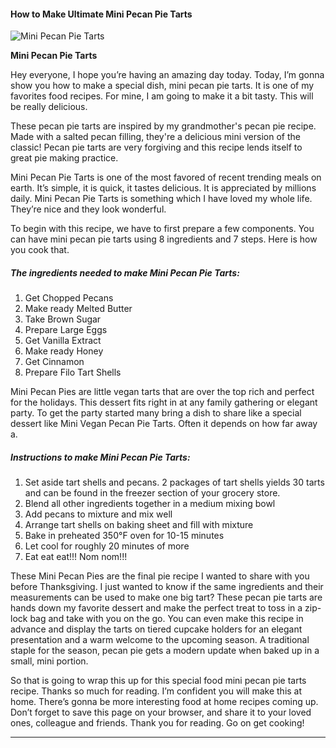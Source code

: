             

#### How to Make Ultimate Mini Pecan Pie Tarts

![Mini Pecan Pie Tarts](https://img-global.cpcdn.com/recipes/6592319757746176/751x532cq70/mini-pecan-pie-tarts-recipe-main-photo.jpg)

**Mini Pecan Pie Tarts**

Hey everyone, I hope you’re having an amazing day today. Today, I’m gonna show you how to make a special dish, mini pecan pie tarts. It is one of my favorites food recipes. For mine, I am going to make it a bit tasty. This will be really delicious.

These pecan pie tarts are inspired by my grandmother's pecan pie recipe. Made with a salted pecan filling, they're a delicious mini version of the classic! Pecan pie tarts are very forgiving and this recipe lends itself to great pie making practice.

Mini Pecan Pie Tarts is one of the most favored of recent trending meals on earth. It’s simple, it is quick, it tastes delicious. It is appreciated by millions daily. Mini Pecan Pie Tarts is something which I have loved my whole life. They’re nice and they look wonderful.

To begin with this recipe, we have to first prepare a few components. You can have mini pecan pie tarts using 8 ingredients and 7 steps. Here is how you cook that.

##### The ingredients needed to make Mini Pecan Pie Tarts:

1.  Get Chopped Pecans
2.  Make ready Melted Butter
3.  Take Brown Sugar
4.  Prepare Large Eggs
5.  Get Vanilla Extract
6.  Make ready Honey
7.  Get Cinnamon
8.  Prepare Filo Tart Shells

Mini Pecan Pies are little vegan tarts that are over the top rich and perfect for the holidays. This dessert fits right in at any family gathering or elegant party. To get the party started many bring a dish to share like a special dessert like Mini Vegan Pecan Pie Tarts. Often it depends on how far away a.

##### Instructions to make Mini Pecan Pie Tarts:

1.  Set aside tart shells and pecans. 2 packages of tart shells yields 30 tarts and can be found in the freezer section of your grocery store.
2.  Blend all other ingredients together in a medium mixing bowl
3.  Add pecans to mixture and mix well
4.  Arrange tart shells on baking sheet and fill with mixture
5.  Bake in preheated 350°F oven for 10-15 minutes
6.  Let cool for roughly 20 minutes of more
7.  Eat eat eat!!! Nom nom!!!

These Mini Pecan Pies are the final pie recipe I wanted to share with you before Thanksgiving. I just wanted to know if the same ingredients and their measurements can be used to make one big tart? These pecan pie tarts are hands down my favorite dessert and make the perfect treat to toss in a zip-lock bag and take with you on the go. You can even make this recipe in advance and display the tarts on tiered cupcake holders for an elegant presentation and a warm welcome to the upcoming season. A traditional staple for the season, pecan pie gets a modern update when baked up in a small, mini portion.

So that is going to wrap this up for this special food mini pecan pie tarts recipe. Thanks so much for reading. I’m confident you will make this at home. There’s gonna be more interesting food at home recipes coming up. Don’t forget to save this page on your browser, and share it to your loved ones, colleague and friends. Thank you for reading. Go on get cooking!

* * *